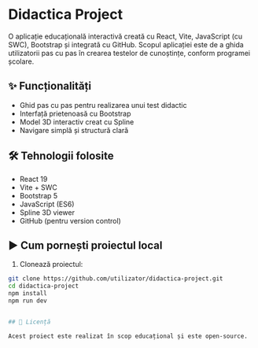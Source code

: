 # Didactica Project

O aplicație educațională interactivă creată cu React, Vite, JavaScript (cu SWC), Bootstrap și integrată cu GitHub. Scopul aplicației este de a ghida utilizatorii pas cu pas în crearea testelor de cunoștințe, conform programei școlare.

## ✨ Funcționalități

- Ghid pas cu pas pentru realizarea unui test didactic
- Interfață prietenoasă cu Bootstrap
- Model 3D interactiv creat cu Spline
- Navigare simplă și structură clară

## 🛠 Tehnologii folosite

- React 19
- Vite + SWC
- Bootstrap 5
- JavaScript (ES6)
- Spline 3D viewer
- GitHub (pentru version control)

## ▶️ Cum pornești proiectul local

1. Clonează proiectul:

```bash
git clone https://github.com/utilizator/didactica-project.git
cd didactica-project
npm install
npm run dev


## 📝 Licență

Acest proiect este realizat în scop educațional și este open-source.

